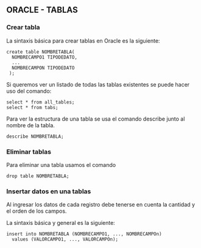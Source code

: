 ## ORACLE - TABLAS

### Crear tabla
La sintaxis básica para crear tablas en Oracle es la siguiente:

~~~
create table NOMBRETABLA(
  NOMBRECAMPO1 TIPODEDATO,
  ...
  NOMBRECAMPON TIPODEDATO
 );
~~~

Si queremos ver un listado de todas las tablas existentes se puede hacer uso del comando:

~~~
select * from all_tables;
select * from tabs;
~~~

Para ver la estructura de una tabla se usa el comando describe junto al nombre de la tabla.

~~~
describe NOMBRETABLA;
~~~

### Eliminar tablas
Para eliminar una tabla usamos el comando

~~~
drop table NOMBRETABLA;
~~~

### Insertar datos en una tablas
Al ingresar los datos de cada registro debe tenerse en cuenta la cantidad y el orden de los campos.

La sintaxis básica y general es la siguiente:
~~~
insert into NOMBRETABLA (NOMBRECAMPO1, ..., NOMBRECAMPOn)
  values (VALORCAMPO1, ..., VALORCAMPOn);
~~~

